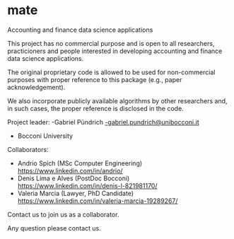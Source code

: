 # mate
Accounting and finance data science applications

This project has no commercial purpose and is open to all researchers, practicioners and people interested in developing accounting and finance data science applications.

The original proprietary code is allowed to be used for non-commercial purposes with proper reference to this package (e.g., paper acknowledgement).

We also incorporate publicly available algorithms by other researchers and, in such cases, the proper reference is disclosed in the code.

Project leader: 
-Gabriel Pündrich
-gabriel.pundrich@unibocconi.it
- Bocconi University

Collaborators:
- Andrio Spich (MSc Computer Engineering) https://www.linkedin.com/in/andrio/
- Denis Lima e Alves (PostDoc Bocconi) https://www.linkedin.com/in/denis-l-821981170/
- Valeria Marcia (Lawyer, PhD Candidate) https://www.linkedin.com/in/valeria-marcia-19289267/

Contact us to join us as a collaborator.

Any question please contact us.




